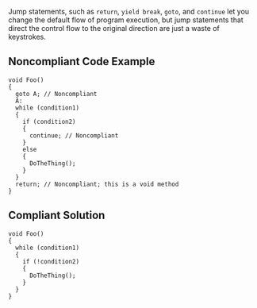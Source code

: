 Jump statements, such as `return`, `yield break`, `goto`, and `continue` let you change the default flow of program execution, but jump statements that direct the control flow to the original direction are just a waste of keystrokes.
 
## Noncompliant Code Example

    void Foo()
    {
      goto A; // Noncompliant
      A:
      while (condition1)
      {
        if (condition2)
        {
          continue; // Noncompliant
        }
        else
        {
          DoTheThing();
        }
      }
      return; // Noncompliant; this is a void method
    }

## Compliant Solution

    void Foo()
    {
      while (condition1)
      {
        if (!condition2)
        {
          DoTheThing();
        }
      }
    }